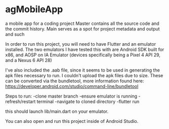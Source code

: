 # agMobileApp
a mobile app for a coding project
Master contains all the source code and the commit history. Main serves as a spot for project metadata and output and such

In order to run this project, you will need to have Flutter and an emulator installed.
The two emulators I have tested this with are Android SDK built for x86, and AOSP  on IA Emulator
(devices specifically being a Pixel 4 API 29, and a Nexus 6 API 28)

I've also included the .aab file, since it seems to be used in generating the apk files necessary to run. I couldn't upload the apk files due to size.
These can be converted via the bundletool, more information found here: https://developer.android.com/studio/command-line/bundletool


Steps to run:
-clone master branch
-ensure emulator is running
-refresh/restart terminal
-navigate to cloned directory
-flutter run

this should launch lib/main.dart on your emulator.

You can also open and run this project inside of Android Studio.
